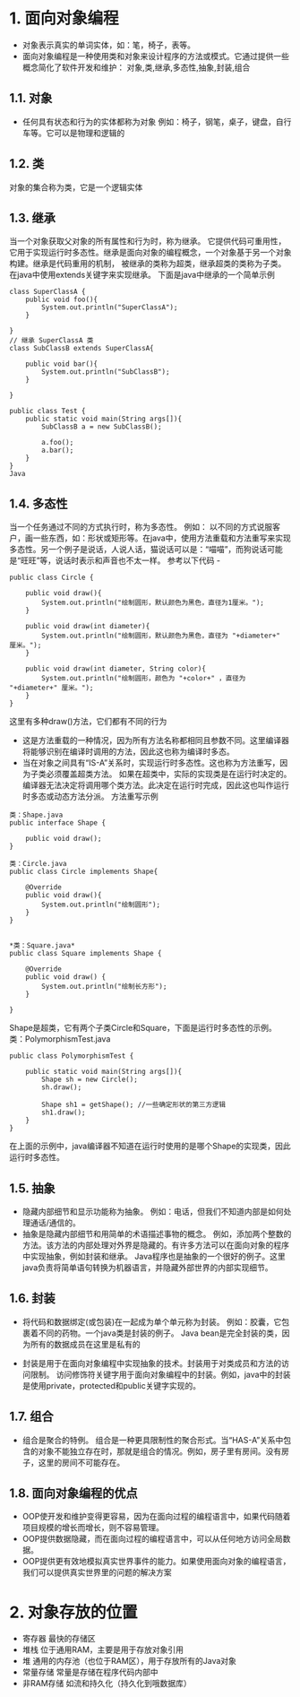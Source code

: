 # 1. 面向对象编程
 - 对象表示真实的单词实体，如：笔，椅子，表等。
 - 面向对象编程是一种使用类和对象来设计程序的方法或模式。它通过提供一些概念简化了软件开发和维护：
对象,类,继承,多态性,抽象,封装,组合
## 1.1. 对象
- 任何具有状态和行为的实体都称为对象
例如：椅子，钢笔，桌子，键盘，自行车等。它可以是物理和逻辑的
## 1.2. 类
对象的集合称为类，它是一个逻辑实体
## 1.3. 继承
当一个对象获取父对象的所有属性和行为时，称为继承。
它提供代码可重用性，它用于实现运行时多态性。继承是面向对象的编程概念，一个对象基于另一个对象构建。继承是代码重用的机制， 被继承的类称为超类，继承超类的类称为子类。
在java中使用extends关键字来实现继承。
下面是java中继承的一个简单示例

```
class SuperClassA {
    public void foo(){
        System.out.println("SuperClassA");
    }

}
// 继承 SuperClassA 类
class SubClassB extends SuperClassA{

    public void bar(){
        System.out.println("SubClassB");
    }

}

public class Test {
    public static void main(String args[]){
        SubClassB a = new SubClassB();

        a.foo();
        a.bar();
    }
}
Java
```
## 1.4. 多态性
当一个任务通过不同的方式执行时，称为多态性。
例如：
以不同的方式说服客户，画一些东西，如：形状或矩形等。在java中，使用方法重载和方法重写来实现多态性。另一个例子是说话，人说人话，猫说话可以是：“喵喵”，而狗说话可能是“旺旺”等，说话时表示和声音也不太一样。
参考以下代码 - 
```
public class Circle {

    public void draw(){
        System.out.println("绘制圆形，默认颜色为黑色，直径为1厘米。");
    }

    public void draw(int diameter){
        System.out.println("绘制圆形，默认颜色为黑色，直径为 "+diameter+"  厘米。");
    }

    public void draw(int diameter, String color){
        System.out.println("绘制圆形，颜色为 "+color+" ，直径为  "+diameter+" 厘米。");
    }
}
```
这里有多种draw()方法，它们都有不同的行为

- 这是方法重载的一种情况，因为所有方法名称都相同且参数不同。这里编译器将能够识别在编译时调用的方法，因此这也称为编译时多态。
- 当在对象之间具有“IS-A”关系时，实现运行时多态性。这也称为方法重写，因为子类必须覆盖超类方法。
如果在超类中，实际的实现类是在运行时决定的。编译器无法决定将调用哪个类方法。此决定在运行时完成，因此这也叫作运行时多态或动态方法分派。
方法重写示例

```
类：Shape.java
public interface Shape {

    public void draw();
}

类：Circle.java
public class Circle implements Shape{

    @Override
    public void draw(){
        System.out.println("绘制圆形");
    }
}


*类：Square.java*
public class Square implements Shape {

    @Override
    public void draw() {
        System.out.println("绘制长方形");
    }

}
```
Shape是超类，它有两个子类Circle和Square，下面是运行时多态性的示例。
类：PolymorphismTest.java
```
public class PolymorphismTest {

    public static void main(String args[]){
        Shape sh = new Circle();
        sh.draw();

        Shape sh1 = getShape(); //一些确定形状的第三方逻辑
        sh1.draw();
    }
}
```

在上面的示例中，java编译器不知道在运行时使用的是哪个Shape的实现类，因此运行时多态性。
## 1.5. 抽象
- 隐藏内部细节和显示功能称为抽象。
例如：电话，但我们不知道内部是如何处理通话/通信的。
- 抽象是隐藏内部细节和用简单的术语描述事物的概念。
例如，添加两个整数的方法。该方法的内部处理对外界是隐藏的。有许多方法可以在面向对象的程序中实现抽象，例如封装和继承。
Java程序也是抽象的一个很好的例子。这里java负责将简单语句转换为机器语言，并隐藏外部世界的内部实现细节。
## 1.6. 封装
- 将代码和数据绑定(或包装)在一起成为单个单元称为封装。
例如：胶囊，它包裹着不同的药物。一个java类是封装的例子。
Java bean是完全封装的类，因为所有的数据成员在这里是私有的

- 封装是用于在面向对象编程中实现抽象的技术。封装用于对类成员和方法的访问限制。
访问修饰符关键字用于面向对象编程中的封装。例如，java中的封装是使用private，protected和public关键字实现的。
## 1.7. 组合
- 组合是聚合的特例。
组合是一种更具限制性的聚合形式。当“HAS-A”关系中包含的对象不能独立存在时，那就是组合的情况。例如，房子里有房间。没有房子，这里的房间不可能存在。
## 1.8. 面向对象编程的优点
- OOP使开发和维护变得更容易，因为在面向过程的编程语言中，如果代码随着项目规模的增长而增长，则不容易管理。
- OOP提供数据隐藏，而在面向过程的编程语言中，可以从任何地方访问全局数据。
- OOP提供更有效地模拟真实世界事件的能力。如果使用面向对象的编程语言，我们可以提供真实世界里的问题的解决方案
# 2. 对象存放的位置
- 寄存器
最快的存储区
- 堆栈
位于通用RAM，主要是用于存放对象引用
- 堆
通用的内存池（也位于RAM区），用于存放所有的Java对象
- 常量存储
常量是存储在程序代码内部中
- 非RAM存储
如流和持久化（持久化到哦数据库）

